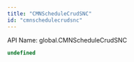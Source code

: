 ```yaml
---
title: "CMNScheduleCrudSNC"
id: "cmnschedulecrudsnc"
---
```


API Name: global.CMNScheduleCrudSNC

```js
undefined
```